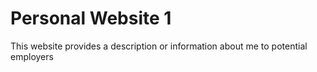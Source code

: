 # Personal Website 1
 This website provides a description or information about me to potential  employers 
